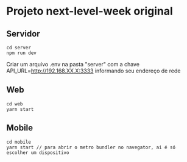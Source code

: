 # Projeto next-level-week original

## Servidor

```
cd server
npm run dev
```
Criar um arquivo .env na pasta "server" com a chave API_URL=http://192.168.XX.X:3333 informando seu endereço de rede

## Web
```
cd web
yarn start
```

## Mobile
```
cd mobile
yarn start // para abrir o metro bundler no navegator, ai é só escolher um dispositivo
```
